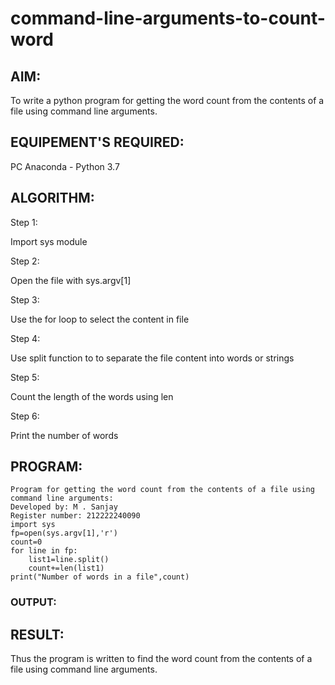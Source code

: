 # command-line-arguments-to-count-word
## AIM:
To write a python program for getting the word count from the contents of a file using command line arguments.
## EQUIPEMENT'S REQUIRED: 
PC
Anaconda - Python 3.7
## ALGORITHM: 
Step 1:

Import sys module

Step 2:

Open the file with sys.argv[1]

Step 3:

Use the for loop to select the content in file

Step 4:

Use split function to to separate the file content into words or strings

Step 5:

Count the length of the words using len

Step 6:

Print the number of words

## PROGRAM:
```
Program for getting the word count from the contents of a file using command line arguments:
Developed by: M . Sanjay
Register number: 212222240090
import sys
fp=open(sys.argv[1],'r')
count=0
for line in fp:
    list1=line.split()
    count+=len(list1)
print("Number of words in a file",count)
```
### OUTPUT:



## RESULT:
Thus the program is written to find the word count from the contents of a file using command line arguments.

